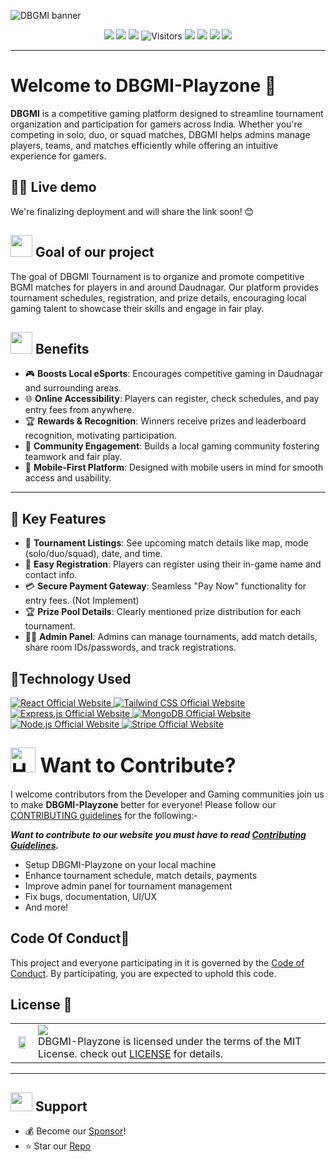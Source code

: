 ![DBGMI banner](https://github.com/user-attachments/assets/cbf09e87-02ab-4b1e-ac87-d520ef9cc2f7)

<p align="center">
 <a href="https://github.com/mdazfar2/DBGMI-Playzone"><img src="https://badges.frapsoft.com/os/v1/open-source.svg?v=103"></a>
     <a href="https://github.com/mdazfar2/"><img src="https://img.shields.io/badge/Maintained%3F-yes-brightgreen.svg?v=103"></a>
<a href="https://github.com/mdazfar2/DBGMI-Playzone/blob/main/LICENSE"><img src="https://img.shields.io/badge/MIT-Licence-blue.svg?v=103"></a>
<img src="https://api.visitorbadge.io/api/visitors?path=mdazfar2%2FDBGMI-Playzone%20&countColor=%23263759&style=flat" alt="Visitors"/>
    <a href="https://github.com/mdazfar2/DBGMI-Playzone/graphs/contributors"><img src="https://img.shields.io/github/contributors/mdazfar2/DBGMI-Playzone?color=brightgreen"></a>
    <a href="https://github.com/mdazfar2/DBGMI-Playzone/stargazers"><img src="https://img.shields.io/github/stars/mdazfar2/DBGMI-Playzone?color=0059b3"></a>
<a href="https://github.com/mdazfar2/DBGMI-Playzone/network/members"><img src="https://img.shields.io/github/forks/mdazfar2/DBGMI-Playzone?color=yellow"></a>
<a href="https://github.com/mdazfar2/DBGMI-Playzone/issues"><img src="https://img.shields.io/github/issues/mdazfar2/DBGMI-Playzone?color=0059b3"></a>
</p>

<hr/>

<a name="Welcome to DBGMI-Playzone "></a>

# Welcome to DBGMI-Playzone 👋
**DBGMI** is a competitive gaming platform designed to streamline tournament organization and participation for gamers across India. Whether you're competing in solo, duo, or squad matches, DBGMI helps admins manage players, teams, and matches efficiently while offering an intuitive experience for gamers.

<a name="demo"></a>
## 👩‍💻 Live demo 

We're finalizing deployment and will share the link soon! 😊

<div>
  <h2><img src="https://github.com/Meetjain1/wanderlust/assets/133582566/4a07b161-b8d6-4803-804a-3b0db699023e" width="35" height="35"> Goal of our project </h2>
</div>

The goal of DBGMI Tournament is to organize and promote competitive BGMI matches for players in and around Daudnagar. Our platform provides tournament schedules, registration, and prize details, encouraging local gaming talent to showcase their skills and engage in fair play.

<div>
  <h2><img src="https://github.com/Meetjain1/wanderlust/assets/133582566/1ee5934a-27be-4502-a7bf-e6a8c78fe5a3" width="35" height="35"> Benefits</h2>
</div>

- 🎮 **Boosts Local eSports**: Encourages competitive gaming in Daudnagar and surrounding areas.
- 🌐 **Online Accessibility**: Players can register, check schedules, and pay entry fees from anywhere.
- 🏆 **Rewards & Recognition**: Winners receive prizes and leaderboard recognition, motivating participation.
- 🤝 **Community Engagement**: Builds a local gaming community fostering teamwork and fair play.
- 📱 **Mobile-First Platform**: Designed with mobile users in mind for smooth access and usability.

---

## 🧩 Key Features

- 📅 **Tournament Listings**: See upcoming match details like map, mode (solo/duo/squad), date, and time.
- 📝 **Easy Registration**: Players can register using their in-game name and contact info.
- 💳 **Secure Payment Gateway**: Seamless "Pay Now" functionality for entry fees. (Not Implement)
- 🏆 **Prize Pool Details**: Clearly mentioned prize distribution for each tournament.
- 🧑‍💻 **Admin Panel**: Admins can manage tournaments, add match details, share room IDs/passwords, and track registrations.

<h2> 🚀Technology Used</h2>

<p>
  <a href="https://react.dev/">
    <img src="https://img.shields.io/badge/React-61DAFB?style=for-the-badge&logo=react&logoColor=black" alt="React Official Website"/>
  </a>
   <a href="https://tailwindcss.com/">
    <img src="https://img.shields.io/badge/Tailwind_CSS-06B6D4?style=for-the-badge&logo=tailwindcss&logoColor=white" alt="Tailwind CSS Official Website"/>
  </a>
  <a href="https://expressjs.com/">
    <img src="https://img.shields.io/badge/Express.js-000000?style=for-the-badge&logo=express&logoColor=white" alt="Express.js Official Website"/>
  </a>
  <a href="https://www.mongodb.com/">
    <img src="https://img.shields.io/badge/MongoDB-FF6F00?style=for-the-badge&logo=mongodb&logoColor=white" alt="MongoDB Official Website" />
  </a>
  <a href="https://nodejs.org/">
    <img src="https://img.shields.io/badge/Node.js-339933?style=for-the-badge&logo=node.js&logoColor=white" alt="Node.js Official Website"/>
  </a>
<a href="https://stripe.com/">
  <img src="https://img.shields.io/badge/Stripe-008CDD?style=for-the-badge&logo=stripe&logoColor=white" alt="Stripe Official Website"/>
</a>

</p>


<!-- Open Source Programs 
  <div>
    <h2><img src="https://github.com/Tarikul-Islam-Anik/Animated-Fluent-Emojis/blob/master/Emojis/Hand%20gestures/Flexed%20Biceps.png?raw=true" width="35" height="35" > Open Source Programs</h2>
  </div>

  <table border="1" cellpadding="10">
        <tr>
            <td rowspan="2">
                <img src="https://th.bing.com/th/id/OIP.XX5zoe1VW_BAEpFNiAP7rwHaHa?pid=ImgDet&w=474&h=474&rs=1" alt="Hacktoberfest Logo" width="100" height="55">
            </td>
            <td>
                <strong>GSSoC 2025</strong>
            </td>
        </tr>
        <tr>
            <td>
                This project is part of GSSoC We warmly welcome contributions from the community to help elevate DBGMI.
            </td>
        </tr>
    </table>

---

-->

<div align="left">
<h2><font size="6"><img src="https://raw.githubusercontent.com/Tarikul-Islam-Anik/Animated-Fluent-Emojis/master/Emojis/Hand%20gestures/Handshake.png" alt="Handshake" width="40" height="40" /> Want to Contribute? </font></h2>
</div>


I welcome contributors from the Developer and Gaming communities join us to make **DBGMI-Playzone** better for everyone! Please follow our [CONTRIBUTING guidelines](https://github.com/mdazfar2/DBGMI-Playzone/blob/main/CONTRIBUTING.md) for the following:-

***Want to contribute to our website you must have to read [Contributing Guidelines](https://github.com/mdazfar2/DBGMI-Playzone/blob/main/CONTRIBUTING.md).***

- Setup DBGMI-Playzone on your local machine
- Enhance tournament schedule, match details, payments
- Improve admin panel for tournament management
- Fix bugs, documentation, UI/UX
- And more!

<h2>Code Of Conduct📑</h2>

This project and everyone participating in it is governed by the [Code of Conduct](https://github.com/mdazfar2/DBGMI-Playzone/blob/main/CODE_OF_CONDUCT.md). By participating, you are expected to uphold this code.

## License 📝


<table>
  <tr>
     <td>
       <p align="center"> <img src="https://github.com/mdazfar2/DBGMI-Playzone/assets/100375390/880c1c91-8d87-4349-afc4-b69b2d8daea1" width="80%"></img>
    </td>
    <td> 
      <img src="https://img.shields.io/badge/License-MIT-yellow.svg"/> <br> 
DBGMI-Playzone is licensed under the terms of the MIT License. check out <a href="./LICENSE">LICENSE</a> for details. <img width=2300/>
    </td>
  </tr>
</table>

<a name="support"></a>

<hr>

<div>
  <h2><img src="https://fonts.gstatic.com/s/e/notoemoji/latest/1f31f/512.webp" width="35" height="30"> Support </h2>
</div>

- 💰 Become our [Sponsor](https://github.com/sponsors/mdazfar2)!
- ⭐ Star our [Repo](https://github.com/mdazfar2/DBGMI-Playzone)
